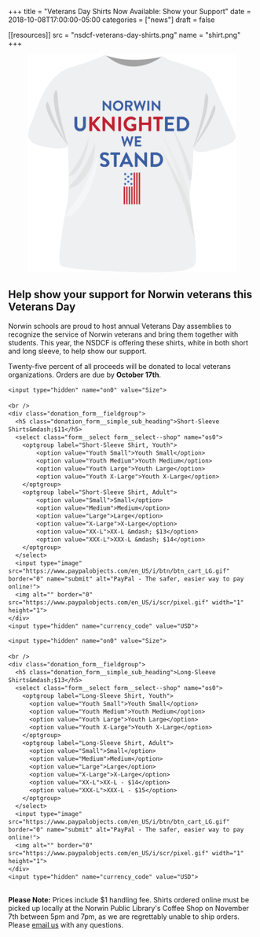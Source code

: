 +++
title = "Veterans Day Shirts Now Available: Show your Support"
date  = 2018-10-08T17:00:00-05:00
categories = ["news"]
draft = false

[[resources]]
  src  = "nsdcf-veterans-day-shirts.png"
  name = "shirt.png"
+++

<figure class="img--side">
  <img class="img__img" src="nsdcf-veterans-day-shirts.png" />
</figure>

## Help show your support for Norwin veterans this Veterans Day

Norwin schools are proud to host annual Veterans Day assemblies to recognize the service of Norwin veterans and bring them together with students. This year, the NSDCF is offering these shirts, white in both short and long sleeve, to help show our support.

Twenty-five percent of all proceeds will be donated to local veterans organizations. Orders are due by **October 17th**.

<div class="form">
  <form target="paypal" action="https://www.paypal.com/cgi-bin/webscr" method="post">
    <input type="hidden" name="cmd" value="_s-xclick">
    <input type="hidden" name="hosted_button_id" value="Z867GF8HH75PL">

    <input type="hidden" name="on0" value="Size">

    <br />
    <div class="donation_form__fieldgroup">
      <h5 class="donation_form__simple_sub_heading">Short-Sleeve Shirts&mdash;$11</h5>
      <select class="form__select form__select--shop" name="os0">
        <optgroup label="Short-Sleeve Shirt, Youth">
        	<option value="Youth Small">Youth Small</option>
        	<option value="Youth Medium">Youth Medium</option>
        	<option value="Youth Large">Youth Large</option>
        	<option value="Youth X-Large">Youth X-Large</option>
        </optgroup>
        <optgroup label="Short-Sleeve Shirt, Adult">
        	<option value="Small">Small</option>
        	<option value="Medium">Medium</option>
        	<option value="Large">Large</option>
        	<option value="X-Large">X-Large</option>
        	<option value="XX-L">XX-L &mdash; $13</option>
        	<option value="XXX-L">XXX-L &mdash; $14</option>
        </optgroup>
      </select>
      <input type="image" src="https://www.paypalobjects.com/en_US/i/btn/btn_cart_LG.gif" border="0" name="submit" alt="PayPal - The safer, easier way to pay online!">
      <img alt="" border="0" src="https://www.paypalobjects.com/en_US/i/scr/pixel.gif" width="1" height="1">
    </div>
    <input type="hidden" name="currency_code" value="USD">
  </form>

  <form target="paypal" action="https://www.paypal.com/cgi-bin/webscr" method="post">
    <input type="hidden" name="cmd" value="_s-xclick">
    <input type="hidden" name="hosted_button_id" value="63P4MTPZ857NS">

    <input type="hidden" name="on0" value="Size">

    <br />
    <div class="donation_form__fieldgroup">
      <h5 class="donation_form__simple_sub_heading">Long-Sleeve Shirts&mdash;$13</h5>
      <select class="form__select form__select--shop" name="os0">
        <optgroup label="Long-Sleeve Shirt, Youth">
          <option value="Youth Small">Youth Small</option>
          <option value="Youth Medium">Youth Medium</option>
          <option value="Youth Large">Youth Large</option>
          <option value="Youth X-Large">Youth X-Large</option>
        </optgroup>
        <optgroup label="Long-Sleeve Shirt, Adult">
          <option value="Small">Small</option>
          <option value="Medium">Medium</option>
          <option value="Large">Large</option>
          <option value="X-Large">X-Large</option>
          <option value="XX-L">XX-L - $14</option>
          <option value="XXX-L">XXX-L - $15</option>
        </optgroup>
      </select>
      <input type="image" src="https://www.paypalobjects.com/en_US/i/btn/btn_cart_LG.gif" border="0" name="submit" alt="PayPal - The safer, easier way to pay online!">
      <img alt="" border="0" src="https://www.paypalobjects.com/en_US/i/scr/pixel.gif" width="1" height="1">
    </div>
    <input type="hidden" name="currency_code" value="USD">
  </form>
</div>

<p class="donation_form__small_msg"><br /><strong>Please Note:</strong> Prices include $1 handling fee. Shirts ordered online must be picked up locally at the Norwin Public Library's Coffee Shop on November 7th between 5pm and 7pm, as we are regrettably unable to ship orders. Please <a href="mailto:alumni@nsdcf.org">email us</a> with any questions.</p>
